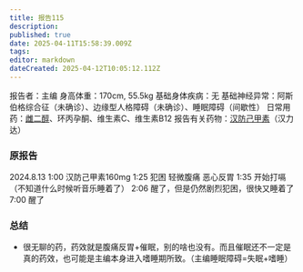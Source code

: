 ```yaml
---
title: 报告115
description: 
published: true
date: 2025-04-11T15:58:39.009Z
tags: 
editor: markdown
dateCreated: 2025-04-12T10:05:12.112Z
---
```


报告者：主编
身高体重：170cm, 55.5kg
基础身体疾病：无
基础神经异常：阿斯伯格综合征（未确诊）、边缘型人格障碍（未确诊）、睡眠障碍（间歇性）
日常用药：[雌二醇](/E2/)、环丙孕酮、维生素C、维生素B12
报告有关药物：[汉防己甲素](/%E9%98%B2%E5%B7%B1/)（汉力达）

### 原报告
2024.8.13
1:00 汉防己甲素160mg
1:25 犯困 轻微腹痛 恶心反胃
1:35 开始打嗝
（不知道什么时候听音乐睡着了）
2:06 醒了，但是仍然剧烈犯困，很快又睡着了
7:00 醒了

### 总结
- 很无聊的药，药效就是腹痛反胃+催眠，别的啥也没有。而且催眠还不一定是真的药效，也可能是主编本身进入嗜睡期所致。（主编睡眠障碍=失眠+嗜睡）